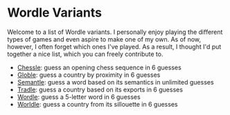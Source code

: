 # Wordle Variants

Welcome to a list of Wordle variants. I personally enjoy playing the different
types of games and even aspire to make one of my own. As of now, however, I
often forget which ones I've played. As a result, I thought I'd put together
a nice list, which you can freely contribute to. 

- [Chessle][chessle]: guess an opening chess sequence in 6 guesses
- [Globle][globle]: guess a country by proximity in 6 guesses
- [Semantle][semantle]: guess a word based on its semantics in unlimited guesses
- [Tradle][tradle]: guess a country based on its exports in 6 guesses
- [Wordle][wordle]: guess a 5-letter word in 6 guesses
- [Worldle][worldle]: guess a country from its sillouette in 6 guesses


[chessle]: https://jackli.gg/chessle/
[globle]: https://globle-game.com/
[semantle]: https://semantle.com/
[tradle]: https://oec.world/en/tradle/
[wordle]: https://www.nytimes.com/games/wordle/index.html
[worldle]: https://worldle.teuteuf.fr/
